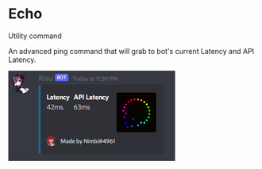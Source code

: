 # Echo
Utility command

An advanced ping command that will grab to bot's current Latency and API Latency.

![](content/echo.png)
